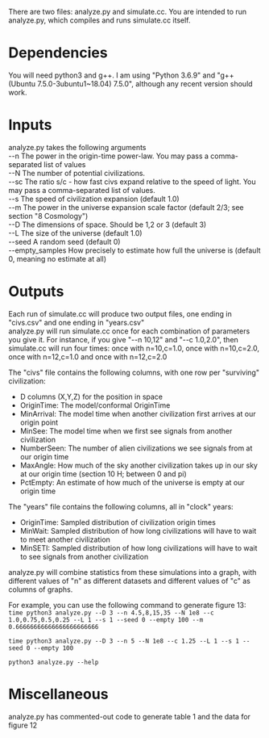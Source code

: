There are two files: analyze.py and simulate.cc. You are intended to run analyze.py, which compiles and runs simulate.cc itself.

# Dependencies
You will need python3 and g++. I am using "Python 3.6.9" and "g++ (Ubuntu 7.5.0-3ubuntu1~18.04) 7.5.0", although any recent version should work.

# Inputs
analyze.py takes the following arguments<br>
--n The power in the origin-time power-law. You may pass a comma-separated list of values<br>
--N The number of potential civilizations.<br>
--sc The ratio s/c - how fast civs expand relative to the speed of light. You may pass a comma-separated list of values.<br>
--s The speed of civilization expansion (default 1.0)<br>
--m The power in the universe expansion scale factor (default 2/3; see section "8 Cosmology")<br>
--D The dimensions of space. Should be 1,2 or 3 (default 3)<br>
--L The size of the universe (default 1.0)<br>
--seed A random seed (default 0)<br>
--empty_samples How precisely to estimate how full the universe is (default 0, meaning no estimate at all)<br>

# Outputs
Each run of simulate.cc will produce two output files, one ending in "civs.csv" and one ending in "years.csv"<br>
analyze.py will run simulate.cc once for each combination of parameters you give it. For instance, if you give "--n 10,12" and "--c 1.0,2.0",
then simulate.cc will run four times: once with n=10,c=1.0, once with n=10,c=2.0, once with n=12,c=1.0 and once with n=12,c=2.0

The "civs" file contains the following columns, with one row per "surviving" civilization:<br>
- D columns (X,Y,Z) for the position in space<br>
- OriginTime: The model/conformal OriginTime<br>
- MinArrival: The model time when another civilization first arrives at our origin point<br>
- MinSee: The model time when we first see signals from another civilization<br>
- NumberSeen: The number of alien civilizations we see signals from at our origin time<br>
- MaxAngle: How much of the sky another civilization takes up in our sky at our origin time (section 10 H; between 0 and pi)<br>
- PctEmpty: An estimate of how much of the universe is empty at our origin time<br>

The "years" file contains the following columns, all in "clock" years:<br>
- OriginTime: Sampled distribution of civilization origin times<br>
- MinWait: Sampled distribution of how long civilizations will have to wait to meet another civilization<br>
- MinSETI: Sampled distribution of how long civilizations will have to wait to see signals from another civilization<br>

analyze.py will combine statistics from these simulations into a graph, with different values of "n" as different datasets and different values of "c" as columns of graphs.

For example, you can use the following command to generate figure 13:
`
time python3 analyze.py --D 3 --n 4.5,8,15,35 --N 1e8 --c 1.0,0.75,0.5,0.25 --L 1 --s 1 --seed 0 --empty 100 --m 0.66666666666666666666666
`

`time python3 analyze.py --D 3 --n 5 --N 1e8 --c 1.25 --L 1 --s 1 --seed 0 --empty 100`

`python3 analyze.py --help`

# Miscellaneous
analyze.py has commented-out code to generate table 1 and the data for figure 12
